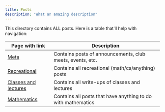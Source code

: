```yaml
---
title: Posts
description: "What an amazing description"
---
```


This directory contains ALL posts. Here is a table that'll help with navigation:

| Page with link                                 | Description                                                  |
| ---------------------------------------------- | ------------------------------------------------------------ |
| [Meta](../categories/meta)                     | Contains posts of announcements, club meets, events, etc.    |
| [Recreational](../categories/recreational)     | Contains all recreational (math/cs/anything) posts           |
| [Classes and lectures](../categories/class)    | Contains all write-ups of classes and lectures               |
| [Mathematics](../tags/mathematics)             | Contains all posts that have anything to do with mathematics |

